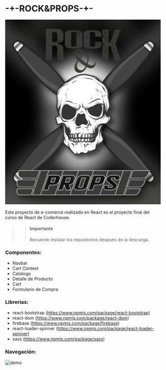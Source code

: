 # **-+-ROCK&PROPS-+-**

![logo](src/img/logo.jpg)

Este proyecto de e-comerce realizado en React es el proyecto final del curso
de React de Coderhouse.

> > #### Importante
> >
> > Recuerde instalar los repositorios despues de la descarga.

### Componentes:

- Navbar
- Cart Context
- Catalogo
- Detalle de Producto
- Cart
- Formulario de Compra

### Librerias:

- react-bootstrap (https://www.npmjs.com/package/react-bootstrap)
- react-dom (https://www.npmjs.com/package/react-dom)
- firebase (https://www.npmjs.com/package/firebase)
- react-loader-spinner (https://www.npmjs.com/package/react-loader-spinner)
- sass (https://www.npmjs.com/package/sass)

### Navegación:

![demo](media/demo.gif)
